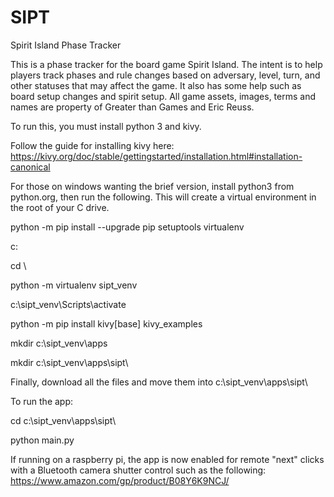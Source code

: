 # SIPT
Spirit Island Phase Tracker

This is a phase tracker for the board game Spirit Island.  The intent is to help players track phases and rule changes based on adversary, level, turn, and other statuses that may affect the game. It also has some help such as board setup changes and spirit setup.  All game assets, images, terms and names are property of Greater than Games and Eric Reuss.


To run this, you must install python 3 and kivy.

Follow the guide for installing kivy here: https://kivy.org/doc/stable/gettingstarted/installation.html#installation-canonical

For those on windows wanting the brief version, install python3 from python.org, then run the following.  This will create a virtual environment in the root of your C drive.

python -m pip install --upgrade pip setuptools virtualenv

c:

cd \\

python -m virtualenv sipt_venv

c:\sipt_venv\Scripts\activate

python -m pip install kivy[base] kivy_examples

mkdir c:\sipt_venv\apps

mkdir c:\sipt_venv\apps\sipt\

Finally, download all the files and move them into c:\sipt_venv\apps\sipt\

To run the app:

cd c:\sipt_venv\apps\sipt\

python main.py


If running on a raspberry pi, the app is now enabled for remote "next" clicks with a Bluetooth camera shutter control such as the following: https://www.amazon.com/gp/product/B08Y6K9NCJ/